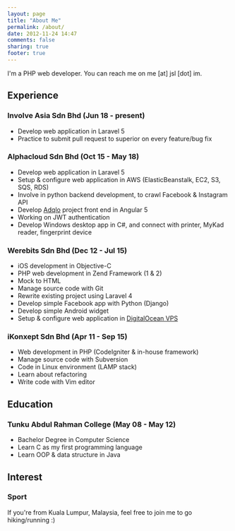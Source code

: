```yaml
---
layout: page
title: "About Me"
permalink: /about/
date: 2012-11-24 14:47
comments: false
sharing: true
footer: true
---
```


I'm a PHP web developer. You can reach me on me [at] jsl [dot] im.

## Experience

### Involve Asia Sdn Bhd (Jun 18 - present)

- Develop web application in Laravel 5
- Practice to submit pull request to superior on every feature/bug fix

### Alphacloud Sdn Bhd (Oct 15 - May 18)

- Develop web application in Laravel 5
- Setup & configure web application in AWS (ElasticBeanstalk, EC2, S3, SQS, RDS)
- Involve in python backend development, to crawl Facebook & Instagram API
- Develop [Adqlo](https://jsl.im/2x5MBxH) project front end in Angular 5
- Working on JWT authentication
- Develop Windows desktop app in C#, and connect with printer, MyKad reader, fingerprint device

### Werebits Sdn Bhd (Dec 12 - Jul 15)

- iOS development in Objective-C
- PHP web development in Zend Framework (1 & 2)
- Mock to HTML
- Manage source code with Git
- Rewrite existing project using Laravel 4
- Develop simple Facebook app with Python (Django)
- Develop simple Android widget
- Setup & configure web application in [DigitalOcean VPS](https://m.do.co/c/abb622813f68)

### iKonxept Sdn Bhd (Apr 11 - Sep 15)
 
- Web development in PHP (CodeIgniter & in-house framework)
- Manage source code with Subversion
- Code in Linux environment (LAMP stack)
- Learn about refactoring
- Write code with Vim editor

## Education

### Tunku Abdul Rahman College (May 08 - May 12)

- Bachelor Degree in Computer Science
- Learn C as my first programming language
- Learn OOP & data structure in Java

## Interest

### Sport

If you're from Kuala Lumpur, Malaysia, feel free to join me to go hiking/running :)
